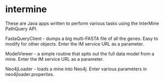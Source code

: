 # intermine
These are Java apps written to perform various tasks using the InterMine PathQuery API.

FastaQueryClient - dumps a big multi-FASTA file of all the genes. Easy to modify for other objects. Enter the IM service URL as a parameter.

ModelViewer - a simple routine that spits out the full data model from a mine. Enter the IM service URL as a parameter.

Neo4jLoader - loads a mine into Neo4j. Enter various parameters in neo4jloader.properties.
